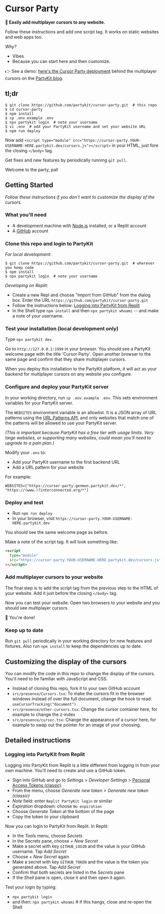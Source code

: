 # Cursor Party

**🎈 Easily add multiplayer cursors to any website.**

Follow these instructions and add one script tag. It works on static websites and web apps too.

_Why?_

- Vibes
- Because you can start here and then customize.

👉 See a demo: [here's the Cursor Party deployment](https://cursor-party.labs.partykit.dev) behind the multiplayer cursors on the [PartyKit blog](https://blog.partykit.io).

## tl;dr

```console
$ git clone https://github.com/partykit/cursor-party.git  # this repo
$ cd cursor-party
$ npm install
$ cp .env.example .env
$ npx partykit login  # note your username
$ vi .env  # add your PartyKit username and set your website URL
$ npm run deploy
```

Now add `<script type="module" src="https://cursor-party.YOUR-USERNAME-HERE.partykit.dev/cursors.js"></script>` in your HTML, just fore the closing `</body>` tag.

Get fixes and new features by periodically running `git pull`.

Welcome to the party, pal!

## Getting Started

_Follow these instructions if you don't want to customize the display of the cursors._

### What you'll need

- A development machine with [Node.js](https://nodejs.org/en/) installed, or a Replit account
- A [GitHub](https://github.com) account

### Clone this repo and login to PartyKit

_For local development:_

```console
$ git clone https://github.com/partykit/cursor-party.git  # wherever you keep code
$ npm install
$ npx partykit login  # note your username
```

_Developing on Replit:_

- Create a new Repl and choose "Import from GitHub" from the dialog box. Enter the URL `https://github.com/partykit/cursor-party.git`
- Follow the instructions below: [Logging into PartyKit from Replit](#logging-into-partykit-from-replit)
- In the Shell type `npm install` and then `npx partykit whoami` -- and make a note of your username.

### Test your installation (local development only)

Type `npx partykit dev`.

Go to `http://127.0.0.1:1999` in your browser. You should see a PartyKit welcome page with the title 'Cursor Party'. Open another browser to the same page and confirm that they share multiplayer cursors.

When you deploy this installation to the PartyKit platform, it will act as your backend for multiplayer cursors on any website you configure.

### Configure and deploy your PartyKit server

In your working directory, run `cp .env.example .env`. This sets environment variables for your PartyKit server.

The `WEBSITES` environment variable is an allowlist. It is a JSON array of URL patterns using the [URL Patterns API](https://developer.mozilla.org/en-US/docs/Web/API/URL_Pattern_API), and only websites that match one of the patterns will be allowed to use your PartyKit server.

_(This is important because PartyKit has a free tier with usage limits. Very large websites, or supporting many websites, could mean you'll need to upgrade to a pain plan.)_

Modify your `.env` to:

- Add your PartyKit username to the first backend URL
- Add a URL pattern for your website

For example:

```env
WEBSITES=["https://cursor-party.genmon.partykit.dev/*", "https://(www.)?interconnected.org/*"]
```

### Deploy and test

- Run `npm run deploy`
- In your browser, visit `https://cursor-party.YOUR-USERNAME-HERE.partykit.dev`

You should see the same welcome page as before.

Make a note of the script tag. It will look something like:

```html
<script
  type="module"
  src="https://cursor-party.YOUR-USERNAME-HERE.partykit.dev/cursors.js"
></script>
```

### Add multiplayer cursors to your website

The final step is to add the script tag from the previous step to the HTML of your website. Add it just before the closing `</body>` tag.

Now you can test your website. Open two browsers to your website and you should see multiplayer cursors.

🎈 You're done!

### Keep up to date

Run `git pull` periodically in your working directory for new features and fixtures. Also run `npm install` to keep the dependencies up to date.

## Customizing the display of the cursors

You can modify the code in this repo to change the display of the cursors. You'll need to be familiar with JavaScript and CSS.

- Instead of cloning this repo, fork it to your own GitHub account
- `src/presence/Cursors.tsx`: To make the cursors fit in the browser windows instead of over the full document, change the hook to read: `useCursorTracking("document")`
- `src/presence/other-cursors.tsx`: Change the cursor container here, for example to change the z-index
- `src/presence/cursor.tsx`: Change the appearance of a cursor here, for example to swap out the pointer for an image of your choosing.

## Detailed instructions

### Logging into PartyKit from Replit

Logging into PartyKit from Replit is a little different from logging in from your own machine. You'll need to create and use a GitHub token.

- Sign into GitHub and go to _Settings_ > _Developer Settings_ > [Personal Access Tokens (classic)](https://github.com/settings/tokens)
- From the menu, choose _Generate new token_ > _Generate new token (classic)_
- _Note_ field: enter `Replit PartyKit login` or similar
- _Expiration_ dropdown: choose `No expiration`
- Choose _Generate Token_ at the bottom of the page
- Copy the token to your clipboard

Now you can login to PartyKit from Replit. In Replit:

- In the _Tools_ menu, choose _Secrets_
- In the Secrets pane, choose _+ New Secret_
- Make a secret with key `GITHUB_LOGIN` and the value is your GitHub username. Tap _Add Secret_
- Choose _+ New Secret_ again
- Make a secret with key `GITHUB_TOKEN` and the value is the token you generated above. Tap _Add Secret_
- Confirm that both secrets are listed in the _Secrets_ pane
- If the _Shell_ pane is open, close it and then open it again.

Test your login by typing:

- `npx partykit login`
- and then: `npx partykit whoami` # if this hangs, close and re-open the Shell
